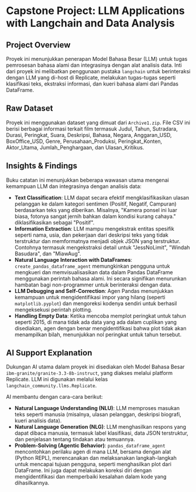 # Capstone Project: LLM Applications with Langchain and Data Analysis

## Project Overview
Proyek ini menunjukkan penerapan Model Bahasa Besar (LLM) untuk tugas pemrosesan bahasa alami dan integrasinya dengan alat analisis data. Inti dari proyek ini melibatkan penggunaan pustaka `langchain` untuk berinteraksi dengan LLM yang di-host di Replicate, melakukan tugas-tugas seperti klasifikasi teks, ekstraksi informasi, dan kueri bahasa alami dari Pandas DataFrame.

## Raw Dataset
Proyek ini menggunakan dataset yang dimuat dari `Archive1.zip`. File CSV ini berisi berbagai informasi terkait film termasuk Judul, Tahun, Sutradara, Durasi, Peringkat, Suara, Deskripsi, Bahasa, Negara, Anggaran_USD, BoxOffice_USD, Genre, Perusahaan_Produksi, Peringkat_Konten, Aktor_Utama, Jumlah_Penghargaan, dan Ulasan_Kritikus.

## Insights & Findings
Buku catatan ini menunjukkan beberapa wawasan utama mengenai kemampuan LLM dan integrasinya dengan analisis data:

* **Text Classification**: LLM dapat secara efektif mengklasifikasikan ulasan pelanggan ke dalam kategori sentimen (Positif, Negatif, Campuran) berdasarkan teks yang diberikan. Misalnya, "Kamera ponsel ini luar biasa, fotonya sangat jernih bahkan dalam kondisi kurang cahaya." diklasifikasikan sebagai "Positif".
* **Information Extraction**: LLM mampu mengekstrak entitas spesifik seperti nama, usia, dan pekerjaan dari deskripsi teks yang tidak terstruktur dan memformatnya menjadi objek JSON yang terstruktur. Contohnya termasuk mengekstraksi detail untuk "JessNoLimit", "Windah Basudara", dan "MiawAug".
* **Natural Language Interaction with DataFrames**: `create_pandas_dataframe_agent` memungkinkan pengguna untuk mengkueri dan memvisualisasikan data dalam Pandas DataFrame menggunakan perintah bahasa alami. Ini secara signifikan menurunkan hambatan bagi non-programmer untuk berinteraksi dengan data.
* **LLM Debugging and Self-Correction**: Agen Pandas menunjukkan kemampuan untuk mengidentifikasi impor yang hilang (seperti `matplotlib.pyplot`) dan mengoreksi kodenya sendiri untuk berhasil mengeksekusi perintah plotting.
* **Handling Empty Data**: Ketika mencoba memplot peringkat untuk tahun seperti 2015, di mana tidak ada data yang ada dalam cuplikan yang disediakan, agen dengan benar mengidentifikasi bahwa plot tidak akan menampilkan bilah, menunjukkan nol peringkat untuk tahun tersebut.

## AI Support Explanation
Dukungan AI utama dalam proyek ini disediakan oleh Model Bahasa Besar `ibm-granite/granite-3.3-8b-instruct`, yang diakses melalui platform Replicate. LLM ini digunakan melalui kelas `langchain_community.llms.Replicate`.

AI membantu dengan cara-cara berikut:

* **Natural Language Understanding (NLU)**: LLM memproses masukan teks seperti manusia (misalnya, ulasan pelanggan, deskripsi biografi, kueri analisis data).
* **Natural Language Generation (NLG)**: LLM menghasilkan respons yang dapat dibaca manusia, termasuk label klasifikasi, data JSON terstruktur, dan penjelasan tentang tindakan atau temuannya.
* **Problem-Solving (Agentic Behavior)**: `pandas_dataframe_agent` mencontohkan perilaku agen di mana LLM, bersama dengan alat (Python REPL), merencanakan dan melaksanakan langkah-langkah untuk mencapai tujuan pengguna, seperti menghasilkan plot dari DataFrame. Ini juga dapat melakukan koreksi diri dengan mengidentifikasi dan memperbaiki kesalahan dalam kode yang dihasilkannya.
